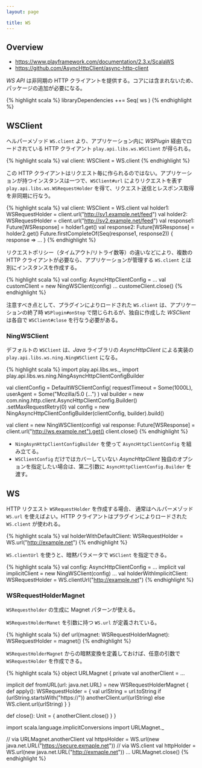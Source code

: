```yaml
---
layout: page

title: WS
---
```


## Overview

* https://www.playframework.com/documentation/2.3.x/ScalaWS
* https://github.com/AsyncHttpClient/async-http-client

_WS API_ は非同期の HTTP クライアントを提供する。コアには含まれないため、パッケージの追加が必要になる。

{% highlight scala %}
libraryDependencies ++= Seq(
  ws
)
{% endhighlight %}

## WSClient

ヘルパーメゾッド `WS.client` より、アプリケーション内に _WSPlugin_ 経由でロードされている HTTP クライアント `play.api.libs.ws.WSClient` が得られる。

{% highlight scala %}
val client: WSClient = WS.client
{% endhighlight %}

この HTTP クライアントはリクエスト毎に作られるのではない。アプリケーションが持つインスタンスは一つで、`WSClient#url` によりリクエストを表す `play.api.libs.ws.WSRequestHolder` を得て、リクエスト送信とレスポンス取得を非同期に行なう。

{% highlight scala %}
val client: WSClient = WS.client
val holder1: WSRequestHolder = client.url("http://sv1.example.net/feed")
val holder2: WSRequestHolder = client.url("http://sv2.example.net/feed")
val response1: Future[WSResponse] = holder1.get()
val response2: Future[WSResponse] = holder2.get()
Future.firstCompleteOf(Seq(response1, response2)) { response =>
  ...
}
{% endhighlight %}

リクエストポリシー（タイムアウト/リトライ数等）の違いなどにより、複数の HTTP クライアントが必要なら、アプリケーションが管理する `WS.client` とは別にインスタンスを作成する。

{% highlight scala %}
val config: AsyncHttpClientConfig = ...
val customClient = new NingWSClient(config)
...
customeClient.close()
{% endhighlight %}

注意すべき点として、プラグインによりロードされた `WS.client` は、アプリケーションの終了時 `WSPlugin#onStop` で閉じられるが、独自に作成した _WSClient_ は各自で `WSClient#close` を行なう必要がある。

### NingWSClient

デフォルトの `WSClient` は、_Java_ ライブラリの _AsyncHttpClient_ による実装の `play.api.libs.ws.ning.NingWSClient` になる。

{% highlight scala %}
import play.api.libs.ws._
import play.api.libs.ws.ning.NingAsyncHttpClientConfigBuilder

val clientConfig = DefaultWSClientConfig(
  requestTimeout = Some(1000L),
  userAgent = Some("Mozilla/5.0 (...")
)
val builder = new com.ning.http.client.AsyncHttpClientConfig.Builder()
  .setMaxRequestRetry(0)
val config = new NingAsyncHttpClientConfigBuilder(clientConfig, builder).build()

val client = new NingWSClient(config)
val response: Future[WSResponse] = client.url("http://ws.example.net").get()
client.close()
{% endhighlight %}

* `NingAsynHttpClientConfigBuilder` を使って `AsyncHttpClientConfig` を組み立てる。
* `WSClientConfig` だけではカバーしていない _AsyncHttpClient_ 独自のオプションを指定したい場合は、第二引数に `AsyncHttpClientConfig.Builder` を渡す。

## WS

HTTP リクエスト `WSRequestHolder` を作成する場合、 通常はヘルパーメゾッド `WS.url` を使えばよい。HTTP クライアントはプラグインによりロードされた `WS.client` が使われる。

{% highlight scala %}
val holderWithDefaultClient: WSRequestHolder = WS.url("http://example.net")
{% endhighlight %}

`WS.clientUrl` を使うと、暗黙パラメータで `WSClient` を指定できる。

{% highlight scala %}
val config: AsyncHttpClientConfig = ...
implicit val implicitClient = new NingWSClient(config)
...
val holderWithImplicitClient: WSRequestHolder = WS.clientUrl("http://example.net")
{% endhighlight %}

### WSRequestHolderMagnet

`WSRequestholder` の生成に Magnet パターンが使える。

`WSRequestHolderManet` を引数に持つ `WS.url` が定義されている。

{% highlight scala %}
def url(magnet: WSRequestHolderMagnet): WSRequestHolder = magnet()
{% endhighlight %}

`WSRequestHolderMagnet` からの暗黙変換を定義しておけば、任意の引数で `WSRequestHolder` を作成できる。

{% highlight scala %}
object URLMagnet {
  private val anotherClient = ...

  implicit def fromURL(url: java.net.URL) = new WSRequestHolderMagnet {
    def apply(): WSRequestHolder = {
      val urlString = url.toString
      if (urlString.startsWith("https://"))
        anotherClient.url(urlString)
      else
        WS.client.url(urlString)
    }
  }

  def close(): Unit = {
    anotherClient.close()
  }
}

import scala.language.implicitConversions
import URLMagnet._

// via URLMagnet.anotherClient
val httpsHolder = WS.url(new java.net.URL("https://secure.exmaple.net"))
// via WS.client
val httpHolder = WS.url(new java.net.URL("http://exmaple.net"))
...
URLMagnet.close()
{% endhighlight %}

